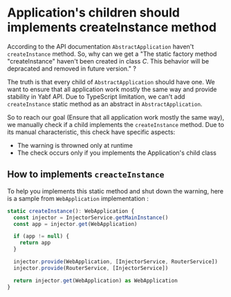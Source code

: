 # Application's children should implements createInstance method

According to the API documentation `AbstractApplication` haven't `createInstance` method. So, why can we get a "The static factory method "createInstance" haven't been created in class *C*. This behavior will be depracated and removed in future version." ?

The truth is that every child of `AbstractApplication` should have one. We want to ensure that all application work mostly the same way and provide stability in Yabf API. Due to TypeScript limitation, we can't add `createInstance` static method as an abstract in `AbstractApplication`.

So to reach our goal (Ensure that all application work mostly the same way), we manually check if a child implements the `createInstance` method. Due to its manual characteristic, this check have specific aspects:

- The warning is throwned only at runtime
- The check occurs only if you implements the Application's child class

## How to implements `creacteInstance`

To help you implements this static method and shut down the warning, here is a sample from `WebApplication` implementation :

```ts
static createInstance(): WebApplication {
  const injector = InjectorService.getMainInstance()
  const app = injector.get(WebApplication)

  if (app != null) {
    return app
  }

  injector.provide(WebApplication, [InjectorService, RouterService])
  injector.provide(RouterService, [InjectorService])

  return injector.get(WebApplication) as WebApplication
}
```
